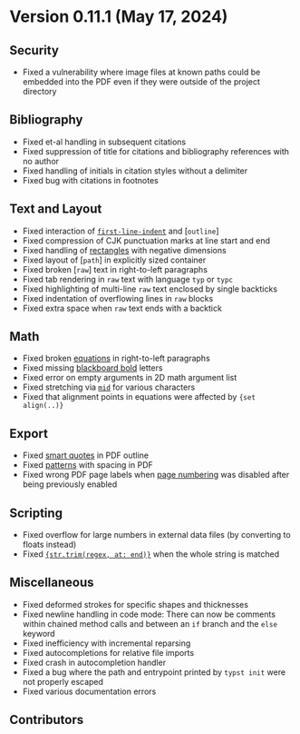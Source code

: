 
# Version 0.11.1 (May 17, 2024)

## Security
- Fixed a vulnerability where image files at known paths could be embedded into
  the PDF even if they were outside of the project directory

## Bibliography
- Fixed et-al handling in subsequent citations
- Fixed suppression of title for citations and bibliography references with no
  author
- Fixed handling of initials in citation styles without a delimiter
- Fixed bug with citations in footnotes

## Text and Layout
- Fixed interaction of [`first-line-indent`]($par.first-line-indent) and
  [`outline`]
- Fixed compression of CJK punctuation marks at line start and end
- Fixed handling of [rectangles]($rect) with negative dimensions
- Fixed layout of [`path`] in explicitly sized container
- Fixed broken [`raw`] text in right-to-left paragraphs
- Fixed tab rendering in `raw` text with language `typ` or `typc`
- Fixed highlighting of multi-line `raw` text enclosed by single backticks
- Fixed indentation of overflowing lines in `raw` blocks
- Fixed extra space when `raw` text ends with a backtick

## Math
- Fixed broken [equations]($math.equation) in right-to-left paragraphs
- Fixed missing [blackboard bold]($math.bb) letters
- Fixed error on empty arguments in 2D math argument list
- Fixed stretching via [`mid`]($math.mid) for various characters
- Fixed that alignment points in equations were affected by `{set align(..)}`

## Export
- Fixed [smart quotes]($smartquote) in PDF outline
- Fixed [patterns]($tiling) with spacing in PDF
- Fixed wrong PDF page labels when [page numbering]($page.numbering) was
  disabled after being previously enabled

## Scripting
- Fixed overflow for large numbers in external data files (by converting to
  floats instead)
- Fixed [`{str.trim(regex, at: end)}`]($str.trim) when the whole string is
  matched

## Miscellaneous
- Fixed deformed strokes for specific shapes and thicknesses
- Fixed newline handling in code mode: There can now be comments within chained
  method calls and between an `if` branch and the `else` keyword
- Fixed inefficiency with incremental reparsing
- Fixed autocompletions for relative file imports
- Fixed crash in autocompletion handler
- Fixed a bug where the path and entrypoint printed by `typst init` were not
  properly escaped
- Fixed various documentation errors

## Contributors
<contributors from="v0.11.0" to="v0.11.1" />